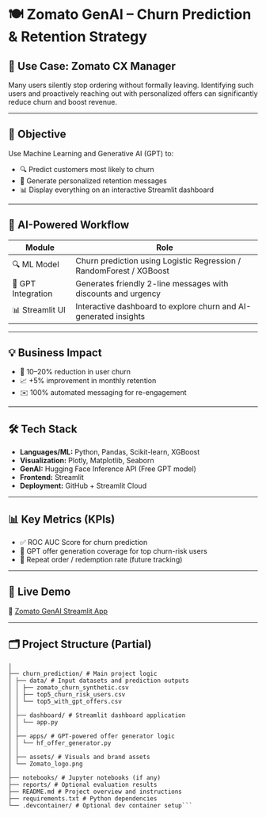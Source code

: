 # 🍽️ Zomato GenAI – Churn Prediction & Retention Strategy

## 👤 Use Case: Zomato CX Manager  
Many users silently stop ordering without formally leaving. Identifying such users and proactively reaching out with personalized offers can significantly reduce churn and boost revenue.

---

## 🎯 Objective  
Use Machine Learning and Generative AI (GPT) to:
- 🔍 Predict customers most likely to churn  
- 📩 Generate personalized retention messages  
- 📊 Display everything on an interactive Streamlit dashboard  

---

## 🧠 AI-Powered Workflow

| Module             | Role                                                                 |
|--------------------|----------------------------------------------------------------------|
| 🔍 ML Model        | Churn prediction using Logistic Regression / RandomForest / XGBoost |
| 🤖 GPT Integration | Generates friendly 2-line messages with discounts and urgency       |
| 📊 Streamlit UI    | Interactive dashboard to explore churn and AI-generated insights    |

---

## 💡 Business Impact
- 🔻 10–20% reduction in user churn  
- 📈 +5% improvement in monthly retention  
- ✉️ 100% automated messaging for re-engagement  

---

## 🛠️ Tech Stack
- **Languages/ML:** Python, Pandas, Scikit-learn, XGBoost  
- **Visualization:** Plotly, Matplotlib, Seaborn  
- **GenAI:** Hugging Face Inference API (Free GPT model)  
- **Frontend:** Streamlit  
- **Deployment:** GitHub + Streamlit Cloud  

---

## 📊 Key Metrics (KPIs)
- ✅ ROC AUC Score for churn prediction  
- 📩 GPT offer generation coverage for top churn-risk users  
- 🔁 Repeat order / redemption rate (future tracking)  

---

## 🚀 Live Demo  
🔗 [Zomato GenAI Streamlit App](https://dhairyasheel24-zomato-genai-churn-predictiondashboardapp-a6cphk.streamlit.app/)

---

## 🗂️ Project Structure (Partial)
```zomato-genai-project/
│
├── churn_prediction/ # Main project logic
│ ├── data/ # Input datasets and prediction outputs
│ │ ├── zomato_churn_synthetic.csv
│ │ ├── top5_churn_risk_users.csv
│ │ └── top5_with_gpt_offers.csv
│ │
│ ├── dashboard/ # Streamlit dashboard application
│ │ └── app.py
│ │
│ ├── apps/ # GPT-powered offer generator logic
│ │ └── hf_offer_generator.py
│ │
│ ├── assets/ # Visuals and brand assets
│ └── Zomato_logo.png
│
├── notebooks/ # Jupyter notebooks (if any)
├── reports/ # Optional evaluation results
├── README.md # Project overview and instructions
├── requirements.txt # Python dependencies
└── .devcontainer/ # Optional dev container setup```
